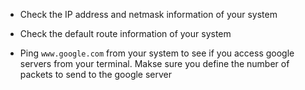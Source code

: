 - Check the IP address and netmask information of your system

- Check the default route information of your system

- Ping `www.google.com` from your system to see if you access google servers from your terminal. Makse sure you define the number of packets to send to the google server

